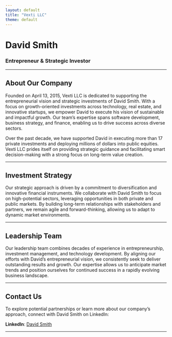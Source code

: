 ```yaml
---
layout: default
title: "Vexti LLC"
theme: default
---
```


# David Smith

### Entrepreneur & Strategic Investor

---

## About Our Company

Founded on April 13, 2015, Vexti LLC is dedicated to supporting the entrepreneurial vision and strategic investments of David Smith. With a focus on growth-oriented investments across technology, real estate, and innovative startups, we empower David to execute his vision of sustainable and impactful growth. Our team’s expertise spans software development, business strategy, and finance, enabling us to drive success across diverse sectors.

Over the past decade, we have supported David in executing more than 17 private investments and deploying millions of dollars into public equities. Vexti LLC prides itself on providing strategic guidance and facilitating smart decision-making with a strong focus on long-term value creation.

---

## Investment Strategy

Our strategic approach is driven by a commitment to diversification and innovative financial instruments. We collaborate with David Smith to focus on high-potential sectors, leveraging opportunities in both private and public markets. By building long-term relationships with stakeholders and partners, we remain agile and forward-thinking, allowing us to adapt to dynamic market environments.

---

## Leadership Team

Our leadership team combines decades of experience in entrepreneurship, investment management, and technology development. By aligning our efforts with David’s entrepreneurial vision, we consistently seek to deliver outstanding results and growth. Our expertise allows us to anticipate market trends and position ourselves for continued success in a rapidly evolving business landscape.

---

## Contact Us

To explore potential partnerships or learn more about our company’s approach, connect with David Smith on LinkedIn:

**LinkedIn**: [David Smith](https://www.linkedin.com/in/davidssmith/)

---

<div class="footer">
    &copy; 2024 Vexti LLC. All rights reserved.
</div>

<style>
  .footer {
    display: none;
  }
    .outer {
    display: none;
}
</style>
